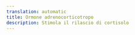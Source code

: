 ```yaml
---
translation: automatic
title: Ormone adrenocorticotropo
description: Stimola il rilascio di cortisolo
---
```

